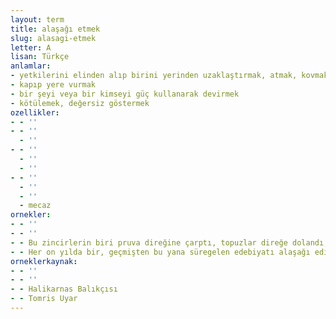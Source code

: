 ```yaml
---
layout: term
title: alaşağı etmek
slug: alasagi-etmek
letter: A
lisan: Türkçe
anlamlar:
- yetkilerini elinden alıp birini yerinden uzaklaştırmak, atmak, kovmak
- kapıp yere vurmak
- bir şeyi veya bir kimseyi güç kullanarak devirmek
- kötülemek, değersiz göstermek
ozellikler:
- - ''
- - ''
  - ''
- - ''
  - ''
  - ''
- - ''
  - ''
  - ''
  - mecaz
ornekler:
- - ''
- - ''
- - Bu zincirlerin biri pruva direğine çarptı, topuzlar direğe dolandı, direği alaşağı etti.
- - Her on yılda bir, geçmişten bu yana süregelen edebiyatı alaşağı ediyoruz.
orneklerkaynak:
- - ''
- - ''
- - Halikarnas Balıkçısı
- - Tomris Uyar
---
```


